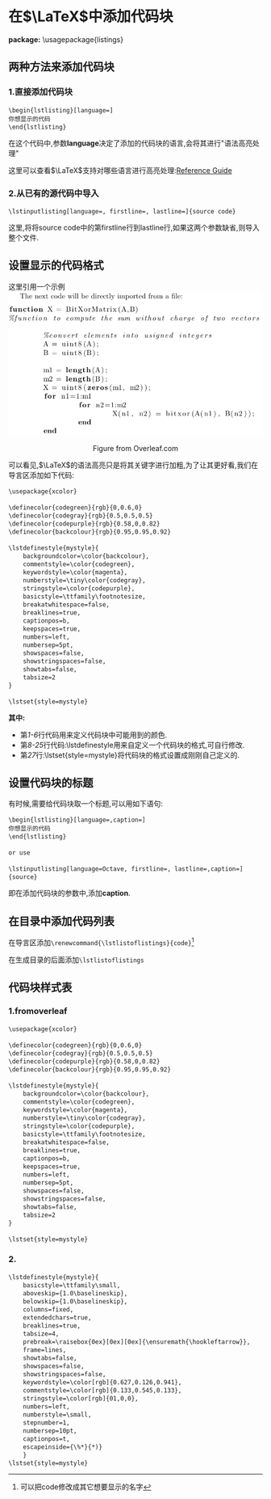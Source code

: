 # 在$\LaTeX$中添加代码块

**package:** \usagepackage{listings}

## 两种方法来添加代码块

### 1.直接添加代码块
```LaTeX{.line-numbers}
\begin{lstlisting}[language=]
你想显示的代码
\end{lstlisting}
```

在这个代码中,参数**language**决定了添加的代码块的语言,会将其进行"语法高亮处理"

这里可以查看$\LaTeX$支持对哪些语言进行高亮处理:[Reference Guide](https://www.overleaf.com/learn/latex/Code_listing#Reference_guide)

### 2.从已有的源代码中导入

```LaTeX{.line-numbers}
\lstinputlisting[language=, firstline=, lastline=]{source code}
```

这里,将将source code中的第firstline行到lastline行,如果这两个参数缺省,则导入整个文件.

## 设置显示的代码格式

这里引用一个示例
![](1.png)
<center>
Figure from Overleaf.com
</center>


可以看见,$\LaTeX$的语法高亮只是将其关键字进行加粗,为了让其更好看,我们在导言区添加如下代码:

```LaTex{.line-numbers}
\usepackage{xcolor}

\definecolor{codegreen}{rgb}{0,0.6,0}
\definecolor{codegray}{rgb}{0.5,0.5,0.5}
\definecolor{codepurple}{rgb}{0.58,0,0.82}
\definecolor{backcolour}{rgb}{0.95,0.95,0.92}

\lstdefinestyle{mystyle}{
    backgroundcolor=\color{backcolour},   
    commentstyle=\color{codegreen},
    keywordstyle=\color{magenta},
    numberstyle=\tiny\color{codegray},
    stringstyle=\color{codepurple},
    basicstyle=\ttfamily\footnotesize,
    breakatwhitespace=false,         
    breaklines=true,                 
    captionpos=b,                    
    keepspaces=true,                 
    numbers=left,                    
    numbersep=5pt,                  
    showspaces=false,                
    showstringspaces=false,
    showtabs=false,                  
    tabsize=2
}

\lstset{style=mystyle}
```

**其中:**
- 第*1-6*行代码用来定义代码块中可能用到的颜色.
- 第*8-25*行代码:\lstdefinestyle用来自定义一个代码块的格式,可自行修改.
- 第*27*行:\lstset{style=mystyle}将代码块的格式设置成刚刚自己定义的.

## 设置代码块的标题
有时候,需要给代码块取一个标题,可以用如下语句:
```latex{.line-numbers}
\begin{lstlisting}[language=,caption=]
你想显示的代码
\end{lstlisting}

or use

\lstinputlisting[language=Octave, firstline=, lastline=,caption=]{source}
```

即在添加代码块的参数中,添加**caption**.

## 在目录中添加代码列表
在导言区添加`\renewcommand{\lstlistoflistings}{code}`[^1]

在生成目录的后面添加`\lstlistoflistings`


[^1]:可以把code修改成其它想要显示的名字


## 代码块样式表

### 1.fromoverleaf
```latex{.line-numbers}
\usepackage{xcolor}

\definecolor{codegreen}{rgb}{0,0.6,0}
\definecolor{codegray}{rgb}{0.5,0.5,0.5}
\definecolor{codepurple}{rgb}{0.58,0,0.82}
\definecolor{backcolour}{rgb}{0.95,0.95,0.92}

\lstdefinestyle{mystyle}{
    backgroundcolor=\color{backcolour},   
    commentstyle=\color{codegreen},
    keywordstyle=\color{magenta},
    numberstyle=\tiny\color{codegray},
    stringstyle=\color{codepurple},
    basicstyle=\ttfamily\footnotesize,
    breakatwhitespace=false,         
    breaklines=true,                 
    captionpos=b,                    
    keepspaces=true,                 
    numbers=left,                    
    numbersep=5pt,                  
    showspaces=false,                
    showstringspaces=false,
    showtabs=false,                  
    tabsize=2
}

\lstset{style=mystyle}
```

### 2.
```latex{.line-numbers}
\lstdefinestyle{mystyle}{
    basicstyle=\ttfamily\small,
    aboveskip={1.0\baselineskip},
    belowskip={1.0\baselineskip},
    columns=fixed,
    extendedchars=true,
    breaklines=true,
    tabsize=4,
    prebreak=\raisebox{0ex}[0ex][0ex]{\ensuremath{\hookleftarrow}},
    frame=lines,
    showtabs=false,
    showspaces=false,
    showstringspaces=false,
    keywordstyle=\color[rgb]{0.627,0.126,0.941},
    commentstyle=\color[rgb]{0.133,0.545,0.133},
    stringstyle=\color[rgb]{01,0,0},
    numbers=left,
    numberstyle=\small,
    stepnumber=1,
    numbersep=10pt,
    captionpos=t,
    escapeinside={\%*}{*)}
    }
\lstset{style=mystyle}
```
